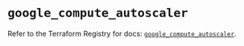 # `google_compute_autoscaler`

Refer to the Terraform Registry for docs: [`google_compute_autoscaler`](https://registry.terraform.io/providers/hashicorp/google/5.28.0/docs/resources/compute_autoscaler).
